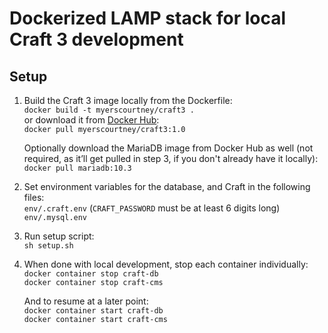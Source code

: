 # Dockerized LAMP stack for local Craft 3 development

## Setup

1. Build the Craft 3 image locally from the Dockerfile:    
    `docker build -t myerscourtney/craft3 .`    
    or download it from [Docker Hub](https://hub.docker.com/r/myerscourtney/craft3):    
    `docker pull myerscourtney/craft3:1.0`    

    Optionally download the MariaDB image from Docker Hub as well (not required, as it’ll get pulled in step 3, if you don't already have it locally):    
    `docker pull mariadb:10.3`    

2. Set environment variables for the database, and Craft in the following files:    
    `env/.craft.env` (`CRAFT_PASSWORD` must be at least 6 digits long)    
    `env/.mysql.env`    

3. Run setup script:    
    `sh setup.sh`    

4. When done with local development, stop each container individually:    
    `docker container stop craft-db`    
    `docker container stop craft-cms`    

    And to resume at a later point:    
    `docker container start craft-db`    
    `docker container start craft-cms`    
